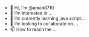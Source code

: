 - 👋 Hi, I’m @aman8710
- 👀 I’m interested in ...
- 🌱 I’m currently learning java script...
- 💞️ I’m looking to collaborate on ...
- 📫 How to reach me ...

<!---
aman8710/aman8710 is a ✨ special ✨ repository because its `README.md` (this file) appears on your GitHub profile.
You can click the Preview link to take a look at your changes.
--->
